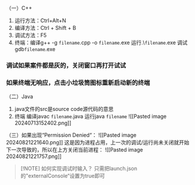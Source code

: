 （一）C++
1. 运行方法：Ctrl+Alt+N
2. 编译方法：Ctrl + Shift + B
3. 调试方法：F5
4. 终端：编译g++ -g `filename`.cpp -o `filename`.exe
	     运行.\\`filename`.exe
	     调试 gdb`filename`.exe
### 调试如果案件都是灰的，关闭窗口再打开试试
### 如果终端无响应，点击小垃圾筒图标重新启动新的终端


（二）Java
1. java文件的src是source code源代码的意思
2. 终端
	编译javac `filename`.java
	运行java `filename`
![[Pasted image 20240713152402.png]]

（三）如果出现“Permission Denied“：
![[Pasted image 20240821221640.png]]
这是因为进程占用，上一次的调试/运行尚未关闭就开始下一次导致的，所以在上方关闭当前进程：
![[Pasted image 20240821221757.png]]


> [!NOTE] 如何实现调试时输入？
> 只需把launch.json的"externalConsole“设置为true即可
